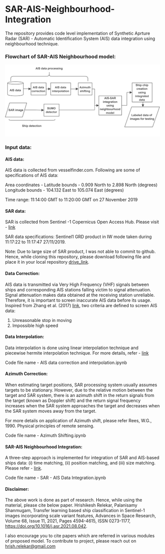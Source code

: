 # SAR-AIS-Neighbourhood-Integration
The repository provides code level implementation of Synthetic Aprture Radar (SAR) - Automatic Identification System (AIS) data integration using neighbourhood technique. 


### Flowchart of SAR-AIS Neighbourhood model: 

![Alt text](Images/Figure_7.jpg?raw=true "Title")


### Input data: 

#### AIS data: 

AIS data is collected from vesselfinder.com. Following are some of specifications of AIS data:

Area coordinates -
Latitude bounds - 0.909 North to 2.898 North (degrees)
Longitude bounds - 104.132 East to 105.074 East (degrees)

Time range: 11:14:00 GMT to 11:20:00 GMT on 27 November 2019

#### SAR data:

SAR is collected from Sentinel -1 Copernicus Open Access Hub. Please visit - [link](https://scihub.copernicus.eu/)

SAR data specifications: 
Sentinel1 GRD product in IW mode taken during 11:17:22 to 11:17:47 27/11/2019.

Note: Due to large size of SAR product, I was not able to commit to github. Hence, while cloning this repository, please download following file and place it in your local repository [drive_link](https://drive.google.com/drive/folders/15rErOobNkHM5LApo8Rj6DUntJArSGk-I?usp=sharing).


#### Data Correction: 

AIS data is transmitted via Very High Frequency (VHF) signals between ships and corresponding AIS stations falling victim to signal attenuation. Signal attenuation makes data obtained at the receiving station unreliable. Therefore, it is important to screen inaccurate AIS data before its usage. Inspired from Zhang et al. (2017) [link](https://ieeexplore.ieee.org/document/8047888), two criteria are defined to screen AIS data:

1. Unreasonable stop in moving
2. Impossible high speed

#### Data Interpolation: 

Data interpolation is done using linear interpolation technique and piecewise hermite interpolation technique. For more details, refer - [link](https://doi.org/10.1016/j.asr.2021.08.042)

Code file name - AIS data correction and interpolation.ipynb

#### Azimuth Correction: 

When estimating target positions, SAR processing system usually assumes targets to be stationary. However, due to the relative motion between the target and SAR system, there is an azimuth shift in the return signals from the target (known as Doppler shift) and the return signal frequency increases when the SAR system approaches the target and decreases when the SAR system moves away from the target.

For more details on application of Azimuth shift, please refer Rees, W.G., 1990. Physical principles of remote sensing.

Code file name - Azimuth Shifting.ipynb

#### SAR-AIS Neighbourhood Integration: 

A three-step approach is implemented for integration of SAR and AIS-based ships data: (i) time matching, (ii) position matching, and (iii) size matching. Please refer - [link](https://doi.org/10.1017/S0373463311000749). 

Code file name - SAR - AIS Data Integration.ipynb

#### Disclaimer: 

The above work is done as part of research. Hence, while using the material, please cite below paper. 
Hrishikesh Relekar, Palanisamy Shanmugam, Transfer learning based ship classification in Sentinel-1 images incorporating scale variant features, Advances in Space Research, Volume 68, Issue 11, 2021, Pages 4594-4615, ISSN 0273-1177, https://doi.org/10.1016/j.asr.2021.08.042. 

I also encourage you to cite papers which are referred in various modules of proposed model. To contribute to project, please reach out on hrish.relekar@gmail.com

